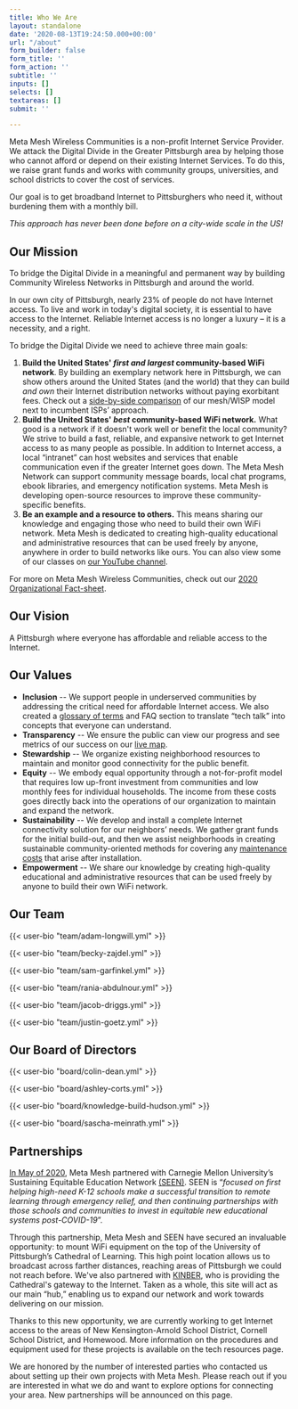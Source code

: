 ```yaml
---
title: Who We Are
layout: standalone
date: '2020-08-13T19:24:50.000+00:00'
url: "/about"
form_builder: false
form_title: ''
form_action: ''
subtitle: ''
inputs: []
selects: []
textareas: []
submit: ''

---
```

Meta Mesh Wireless Communities is a non-profit Internet Service Provider. We attack the Digital Divide in the Greater Pittsburgh area by helping those who cannot afford or depend on their existing Internet Services. To do this, we raise grant funds and works with community groups, universities, and school districts to cover the cost of services.

Our goal is to get broadband Internet to Pittsburghers who need it, without burdening them with a monthly bill.

_This approach has never been done before on a city-wide scale in the US!_

## Our Mission

To bridge the Digital Divide in a meaningful and permanent way by building Community Wireless Networks in Pittsburgh and around the world.

In our own city of Pittsburgh, nearly 23% of people do not have Internet access. To live and work in today's digital society, it is essential to have access to the Internet. Reliable Internet access is no longer a luxury – it is a necessity, and a right.

To bridge the Digital Divide we need to achieve three main goals:

1. **Build the United States' _first and largest_ community-based WiFi network**. By building an exemplary network here in Pittsburgh, we can show others around the United States (and the world) that they can build _and own_ their Internet distribution networks without paying exorbitant fees. Check out a [side-by-side comparison](https://drive.google.com/file/d/18bi9M0zQGHv3DZgx3uXPMUD--TEUzGsr/view?usp=sharing) of our mesh/WISP model next to incumbent ISPs’ approach.
2. **Build the United States' _best_ community-based WiFi network.** What good is a network if it doesn't work well or benefit the local community? We strive to build a fast, reliable, and expansive network to get Internet access to as many people as possible. In addition to Internet access, a local “intranet” can host websites and services that enable communication even if the greater Internet goes down. The Meta Mesh Network can support community message boards, local chat programs, ebook libraries, and emergency notification systems. Meta Mesh is developing open-source resources to improve these community-specific benefits.
3. **Be an example and a resource to others.** This means sharing our knowledge and engaging those who need to build their own WiFi network. Meta Mesh is dedicated to creating high-quality educational and administrative resources that can be used freely by anyone, anywhere in order to build networks like ours. You can also view some of our classes on [our YouTube channel](https://www.youtube.com/metameshwc).

For more on Meta Mesh Wireless Communities, check out our [2020 Organizational Fact-sheet](https://drive.google.com/file/d/1cu6Jc8GLfZ_EXWdIFakwAk1OTrphuNqo/view?usp=sharing).

## Our Vision

A Pittsburgh where everyone has affordable and reliable access to the Internet.

## Our Values

* **Inclusion** -- We support people in underserved communities by addressing the critical need for affordable Internet access. We also created a [glossary of terms](https://www.metamesh.org/more/) and FAQ section to translate “tech talk” into concepts that everyone can understand.
* **Transparency** -- We ensure the public can view our progress and see metrics of our success on our [live map](https://www.pittmesh.net/).
* **Stewardship** -- We organize existing neighborhood resources to maintain and monitor good connectivity for the public benefit.
* **Equity** -- We embody equal opportunity through a not-for-profit model that requires low up-front investment from communities and low monthly fees for individual households. The income from these costs goes directly back into the operations of our organization to maintain and expand the network.
* **Sustainability** -- We develop and install a complete Internet connectivity solution for our neighbors’ needs. We gather grant funds for the initial build-out, and then we assist neighborhoods in creating sustainable community-oriented methods for covering any [maintenance costs](https://drive.google.com/file/d/1cP9_ZUdOomZx-FlmuC0weh0V2gCRi9S3/view?usp=sharing) that arise after installation.
* **Empowerment** -- We share our knowledge by creating high-quality educational and administrative resources that can be used freely by anyone to build their own WiFi network.

## Our Team

{{< user-bio "team/adam-longwill.yml" >}}

{{< user-bio "team/becky-zajdel.yml" >}}

{{< user-bio "team/sam-garfinkel.yml" >}}

{{< user-bio "team/rania-abdulnour.yml" >}}

{{< user-bio "team/jacob-driggs.yml" >}}

{{< user-bio "team/justin-goetz.yml" >}}

## Our Board of Directors

{{< user-bio "board/colin-dean.yml" >}}

{{< user-bio "board/ashley-corts.yml" >}}

{{< user-bio "board/knowledge-build-hudson.yml" >}}

{{< user-bio "board/sascha-meinrath.yml" >}}

## Partnerships

[In May of 2020](https://www.cmu.edu/news/stories/archives/2020/may/meta-mesh.html), Meta Mesh partnered with Carnegie Mellon University’s Sustaining Equitable Education Network [(SEEN)](https://www.cmu.edu/seen/). SEEN is “_focused on first helping high-need K-12 schools make a successful transition to remote learning through emergency relief, and then continuing partnerships with those schools and communities to invest in equitable new educational systems post-COVID-19_”.

Through this partnership, Meta Mesh and SEEN have secured an invaluable opportunity: to mount WiFi equipment on the top of the University of Pittsburgh’s Cathedral of Learning. This high point location allows us to broadcast across farther distances, reaching areas of Pittsburgh we could not reach before. We've also partnered with [KINBER](https://kinber.org/), who is providing the Cathedral's gateway to the Internet. Taken as a whole, this site will act as our main “hub,” enabling us to expand our network and work towards delivering on our mission.

Thanks to this new opportunity, we are currently working to get Internet access to the areas of New Kensington-Arnold School District, Cornell School District, and Homewood. More information on the procedures and equipment used for these projects is available on the tech resources page.

We are honored by the number of interested parties who contacted us about setting up their own projects with Meta Mesh. Please reach out if you are interested in what we do and want to explore options for connecting your area. New partnerships will be announced on this page.